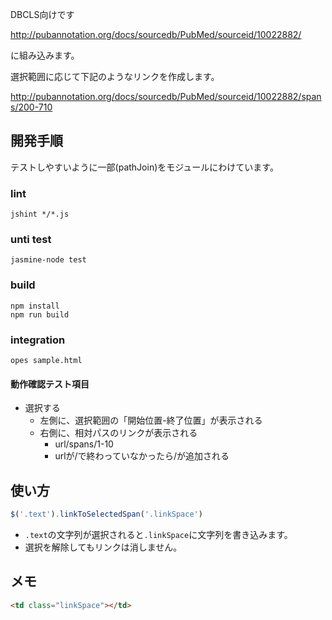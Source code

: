 DBCLS向けです

http://pubannotation.org/docs/sourcedb/PubMed/sourceid/10022882/

に組み込みます。

選択範囲に応じて下記のようなリンクを作成します。

http://pubannotation.org/docs/sourcedb/PubMed/sourceid/10022882/spans/200-710

## 開発手順
テストしやすいように一部(pathJoin)をモジュールにわけています。

### lint
```
jshint */*.js
```

### unti test
```
jasmine-node test
```

### build
```
npm install
npm run build
```

### integration
```
opes sample.html
```

#### 動作確認テスト項目
- 選択する
    - 左側に、選択範囲の「開始位置-終了位置」が表示される
    - 右側に、相対パスのリンクが表示される
        - url/spans/1-10
        - urlが/で終わっていなかったら/が追加される

## 使い方
```js
$('.text').linkToSelectedSpan('.linkSpace')
```

- `.text`の文字列が選択されると`.linkSpace`に文字列を書き込みます。
- 選択を解除してもリンクは消しません。

## メモ
```html
<td class="linkSpace"></td>
```
